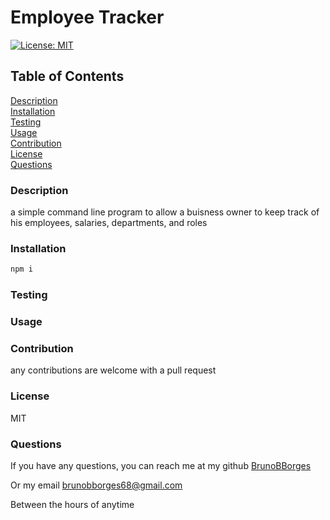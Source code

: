 # Employee Tracker
[![License: MIT](https://img.shields.io/badge/License-MIT-yellow.svg)](https://opensource.org/licenses/MIT)

## Table of Contents
[Description](#description)  
[Installation](#Installation)  
[Testing](#Testing)  
[Usage](#Usage)  
[Contribution](#Contribution)  
[License](#License)  
[Questions](#Questions)


### Description
a simple command line program to allow a buisness owner to keep track of his employees, salaries, departments, and roles 

### Installation
```bash
npm i 
```

### Testing


### Usage


### Contribution
any contributions are welcome with a pull request

### License
MIT

### Questions

If you have any questions, you can reach me at my github
[BrunoBBorges](https://github.com/BrunoBBorges)

Or my email
brunobborges68@gmail.com

Between the hours of anytime
